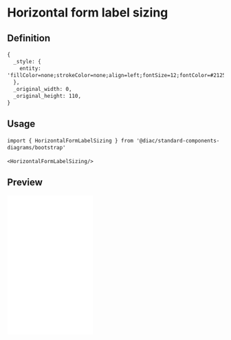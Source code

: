 # Horizontal form label sizing

## Definition

```
{
  _style: { 
    entity: 'fillColor=none;strokeColor=none;align=left;fontSize=12;fontColor=#212529;',
  },
  _original_width: 0,
  _original_height: 110,
}
```

## Usage

```
import { HorizontalFormLabelSizing } from '@diac/standard-components-diagrams/bootstrap'

<HorizontalFormLabelSizing/>
```

## Preview

<img src="./horizontal-form-label-sizing.png" width="200"/>
